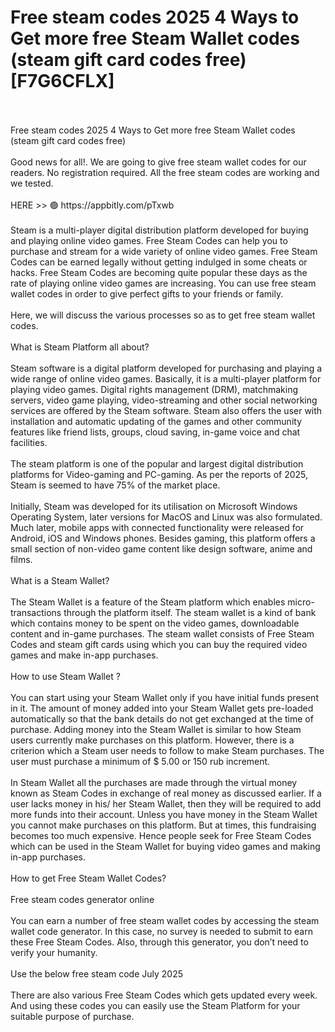 # Free steam codes 2025 4 Ways to Get more free Steam Wallet codes (steam gift card codes free) [F7G6CFLX]
<br>
<br>Free steam codes 2025 4 Ways to Get more free Steam Wallet codes (steam gift card codes free)
<br>
<br>Good news for all!. We are going to give free steam wallet codes for our readers. No registration required. All the free steam codes are working and we tested.
<br>
<br>HERE >> 🟢 https://appbitly.com/pTxwb

<br>
<br>Steam is a multi-player digital distribution platform developed for buying and playing online video games. Free Steam Codes can help you to purchase and stream for a wide variety of online video games. Free Steam Codes can be earned legally without getting indulged in some cheats or hacks. Free Steam Codes are becoming quite popular these days as the rate of playing online video games are increasing. You can use free steam wallet codes in order to give perfect gifts to your friends or family.
<br>
<br>Here, we will discuss the various processes so as to get free steam wallet codes.
<br>
<br>What is Steam Platform all about?
<br>
<br>Steam software is a digital platform developed for purchasing and playing a wide range of online video games. Basically, it is a multi-player platform for playing video games. Digital rights management (DRM), matchmaking servers, video game playing, video-streaming and other social networking services are offered by the Steam software. Steam also offers the user with installation and automatic updating of the games and other community features like friend lists, groups, cloud saving, in-game voice and chat facilities.
<br>
<br>The steam platform is one of the popular and largest digital distribution platforms for Video-gaming and PC-gaming. As per the reports of 2025, Steam is seemed to have 75% of the market place.
<br>
<br>Initially, Steam was developed for its utilisation on Microsoft Windows Operating System, later versions for MacOS and Linux was also formulated. Much later, mobile apps with connected functionality were released for Android, iOS and Windows phones. Besides gaming, this platform offers a small section of non-video game content like design software, anime and films.
<br>
<br>What is a Steam Wallet?
<br>
<br>The Steam Wallet is a feature of the Steam platform which enables micro-transactions through the platform itself. The steam wallet is a kind of bank which contains money to be spent on the video games, downloadable content and in-game purchases. The steam wallet consists of Free Steam Codes and steam gift cards using which you can buy the required video games and make in-app purchases.
<br>
<br>How to use Steam Wallet ?
<br>
<br>You can start using your Steam Wallet only if you have initial funds present in it. The amount of money added into your Steam Wallet gets pre-loaded automatically so that the bank details do not get exchanged at the time of purchase. Adding money into the Steam Wallet is similar to how Steam users currently make purchases on this platform. However, there is a criterion which a Steam user needs to follow to make Steam purchases. The user must purchase a minimum of $ 5.00 or 150 rub increment.
<br>
<br>In Steam Wallet all the purchases are made through the virtual money known as Steam Codes in exchange of real money as discussed earlier.  If a user lacks money in his/ her Steam Wallet, then they will be required to add more funds into their account. Unless you have money in the Steam Wallet you cannot make purchases on this platform. But at times, this fundraising becomes too much expensive. Hence people seek for Free Steam Codes which can be used in the Steam Wallet for buying video games and making in-app purchases.
<br>
<br>How to get Free Steam Wallet Codes?
<br>
<br>Free steam codes generator online
<br>
<br>You can earn a number of free steam wallet codes by accessing the steam wallet code generator. In this case, no survey is needed to submit to earn these Free Steam Codes. Also, through this generator, you don’t need to verify your humanity.
<br>
<br>Use the below free steam code July 2025
<br>
<br>There are also various Free Steam Codes which gets updated every week. And using these codes you can easily use the Steam Platform for your suitable purpose of purchase.

